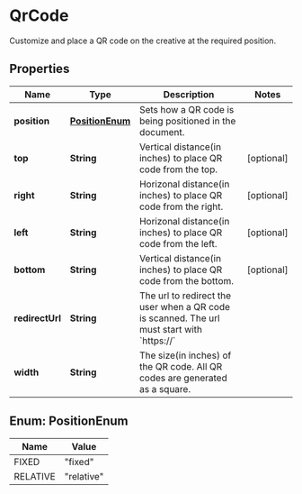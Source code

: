 

# QrCode

Customize and place a QR code on the creative at the required position.

## Properties

Name | Type | Description | Notes
------------ | ------------- | ------------- | -------------
**position** | [**PositionEnum**](#PositionEnum) | Sets how a QR code is being positioned in the document. | 
**top** | **String** | Vertical distance(in inches) to place QR code from the top. |  [optional]
**right** | **String** | Horizonal distance(in inches) to place QR code from the right. |  [optional]
**left** | **String** | Horizonal distance(in inches) to place QR code from the left. |  [optional]
**bottom** | **String** | Vertical distance(in inches) to place QR code from the bottom. |  [optional]
**redirectUrl** | **String** | The url to redirect the user when a QR code is scanned. The url must start with &#x60;https://&#x60; | 
**width** | **String** | The size(in inches) of the QR code. All QR codes are generated as a square. | 



## Enum: PositionEnum

Name | Value
---- | -----
FIXED | &quot;fixed&quot;
RELATIVE | &quot;relative&quot;



